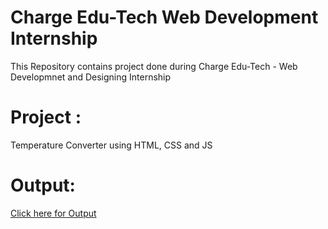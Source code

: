 # Charge Edu-Tech Web Development Internship 

This Repository contains project done during Charge Edu-Tech - Web Developmnet and Designing Internship

# Project :
Temperature Converter using HTML, CSS and JS

# Output:
[Click here for Output](https://prajwalpatil2204.github.io/Temperature-Converter/)
